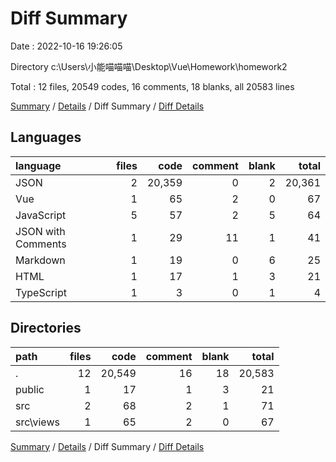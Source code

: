 # Diff Summary

Date : 2022-10-16 19:26:05

Directory c:\\Users\\小能喵喵喵\\Desktop\\Vue\\Homework\\homework2

Total : 12 files,  20549 codes, 16 comments, 18 blanks, all 20583 lines

[Summary](results.md) / [Details](details.md) / Diff Summary / [Diff Details](diff-details.md)

## Languages
| language | files | code | comment | blank | total |
| :--- | ---: | ---: | ---: | ---: | ---: |
| JSON | 2 | 20,359 | 0 | 2 | 20,361 |
| Vue | 1 | 65 | 2 | 0 | 67 |
| JavaScript | 5 | 57 | 2 | 5 | 64 |
| JSON with Comments | 1 | 29 | 11 | 1 | 41 |
| Markdown | 1 | 19 | 0 | 6 | 25 |
| HTML | 1 | 17 | 1 | 3 | 21 |
| TypeScript | 1 | 3 | 0 | 1 | 4 |

## Directories
| path | files | code | comment | blank | total |
| :--- | ---: | ---: | ---: | ---: | ---: |
| . | 12 | 20,549 | 16 | 18 | 20,583 |
| public | 1 | 17 | 1 | 3 | 21 |
| src | 2 | 68 | 2 | 1 | 71 |
| src\\views | 1 | 65 | 2 | 0 | 67 |

[Summary](results.md) / [Details](details.md) / Diff Summary / [Diff Details](diff-details.md)